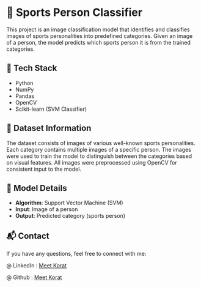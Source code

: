 # 🏅 Sports Person Classifier

This project is an image classification model that identifies and classifies images of sports personalities into predefined categories. Given an image of a person, the model predicts which sports person it is from the trained categories.

## 🔧 Tech Stack

- Python
- NumPy
- Pandas
- OpenCV
- Scikit-learn (SVM Classifier)

## 📂 Dataset Information

The dataset consists of images of various well-known sports personalities. Each category contains multiple images of a specific person. The images were used to train the model to distinguish between the categories based on visual features. All images were preprocessed using OpenCV for consistent input to the model.

## 🧠 Model Details

- **Algorithm**: Support Vector Machine (SVM)
- **Input**: Image of a person
- **Output**: Predicted category (sports person)

## 📬 Contact

If you have any questions, feel free to connect with me:

@ LinkedIn : [Meet Korat](https://www.linkedin.com/in/meet-korat-4353a7284/)

@ Github : [Meet Korat](https://github.com/meetkorat05)



